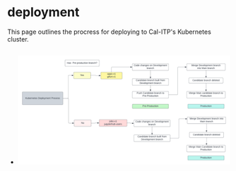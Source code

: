 # deployment

This page outlines the procress for deploying to Cal-ITP's Kubernetes cluster.

##

- ![Collection Matrix](assets/deployment_process.png)
